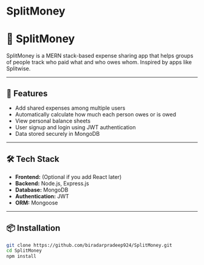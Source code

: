 # SplitMoney
# 💸 SplitMoney

SplitMoney is a MERN stack-based expense sharing app that helps groups of people track who paid what and who owes whom. Inspired by apps like Splitwise.

---

## 🚀 Features

- Add shared expenses among multiple users
- Automatically calculate how much each person owes or is owed
- View personal balance sheets
- User signup and login using JWT authentication
- Data stored securely in MongoDB

---

## 🛠️ Tech Stack

- **Frontend:** (Optional if you add React later)
- **Backend:** Node.js, Express.js
- **Database:** MongoDB
- **Authentication:** JWT
- **ORM:** Mongoose

---

## 📦 Installation

```bash
git clone https://github.com/biradarpradeep924/SplitMoney.git
cd SplitMoney
npm install
